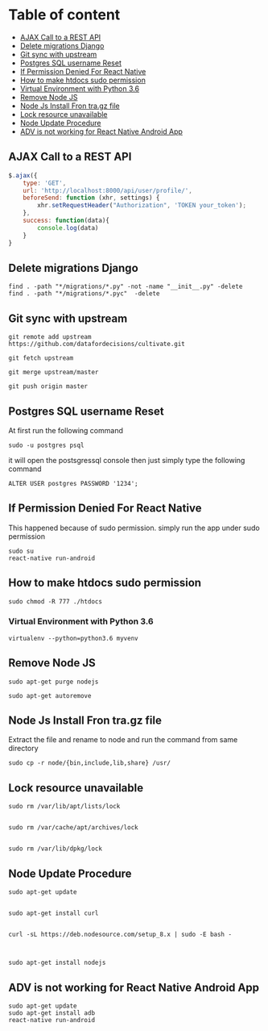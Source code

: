 # Table of content
* [AJAX Call to a REST API](https://github.com/moshfiqrony/cheatsheet-mr/blob/master/README.md#ajax-call-to-a-rest-api)
* [Delete migrations Django](https://github.com/moshfiqrony/cheatsheet-mr/blob/master/README.md#delete-migrations-django)
* [Git sync with upstream](https://github.com/moshfiqrony/cheatsheet-mr/blob/master/README.md#git-sync-with-upstream)
* [Postgres SQL username Reset](https://github.com/moshfiqrony/cheatsheet-mr/blob/master/README.md#postgres-sql-username-reset)
* [If Permission Denied For React Native](https://github.com/moshfiqrony/cheatsheet-mr/#if-permission-denied-for-react-native)
* [How to make htdocs sudo permission](https://github.com/moshfiqrony/cheatsheet-mr/#how-to-make-htdocs-sudo-permission)
* [Virtual Environment with Python 3.6](https://github.com/moshfiqrony/cheatsheet-mr/#virtual-environment-with-python-36)
* [Remove Node JS](https://github.com/moshfiqrony/cheatsheet-mr/#remove-node-js)
* [Node Js Install Fron tra.gz file](https://github.com/moshfiqrony/cheatsheet-mr/#node-js-install-fron-tragz-file)
* [Lock resource unavailable](https://github.com/moshfiqrony/cheatsheet-mr/#lock-resource-unavailable)
* [Node Update Procedure](https://github.com/moshfiqrony/cheatsheet-mr/#node-update-procedure)
* [ADV is not working for React Native Android App](https://github.com/moshfiqrony/cheatsheet-mr/#adv-is-not-working-for-react-native-android-app)




## AJAX Call to a REST API

```javascript
$.ajax({
	type: 'GET',
	url: 'http://localhost:8000/api/user/profile/',
	beforeSend: function (xhr, settings) {
        xhr.setRequestHeader("Authorization", 'TOKEN your_token');
    },
	success: function(data){
		console.log(data)
	}
}
```

## Delete migrations Django
```terminal
find . -path "*/migrations/*.py" -not -name "__init__.py" -delete
find . -path "*/migrations/*.pyc"  -delete
```


## Git sync with upstream
```terminal
git remote add upstream https://github.com/datafordecisions/cultivate.git

git fetch upstream

git merge upstream/master

git push origin master
```


## Postgres SQL username Reset
At first run the following command 
```terminal
sudo -u postgres psql
```
it will open the postsgressql console then just simply type the following command
```terminal
ALTER USER postgres PASSWORD '1234';
```

## If Permission Denied For React Native
This happened because of  sudo permission. simply run the app under sudo permission
``` terminal
sudo su
react-native run-android
```

## How to make htdocs sudo permission
```
sudo chmod -R 777 ./htdocs
```

### Virtual Environment with Python 3.6
```
virtualenv --python=python3.6 myvenv
```

## Remove Node JS

```
sudo apt-get purge nodejs

sudo apt-get autoremove
```

## Node Js Install Fron tra.gz file 
Extract the file and rename to node and run the command from same directory

```
sudo cp -r node/{bin,include,lib,share} /usr/

```


## Lock resource unavailable
```
sudo rm /var/lib/apt/lists/lock


sudo rm /var/cache/apt/archives/lock


sudo rm /var/lib/dpkg/lock
```

## Node Update Procedure
```
sudo apt-get update


sudo apt-get install curl


curl -sL https://deb.nodesource.com/setup_8.x | sudo -E bash -



sudo apt-get install nodejs
```

## ADV is not working for React Native Android App
```
sudo apt-get update
sudo apt-get install adb
react-native run-android
```
